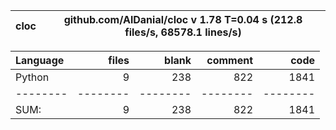 cloc|github.com/AlDanial/cloc v 1.78  T=0.04 s (212.8 files/s, 68578.1 lines/s)
--- | ---

Language|files|blank|comment|code
:-------|-------:|-------:|-------:|-------:
Python|9|238|822|1841
--------|--------|--------|--------|--------
SUM:|9|238|822|1841
